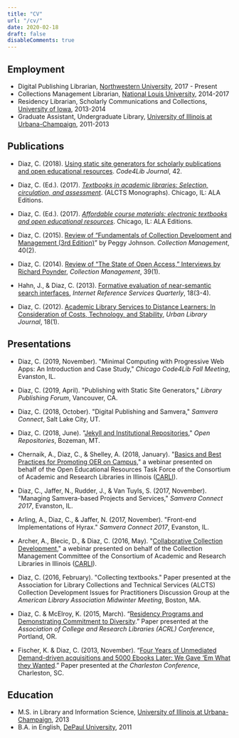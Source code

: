 ```yaml
---
title: "CV"
url: "/cv/"
date: 2020-02-18
draft: false
disableComments: true
---
```

## Employment

- Digital Publishing Librarian, [Northwestern University](http://www.northwestern.edu/), 2017 - Present
- Collections Management Librarian, [National Louis University](https://www.nl.edu/), 2014-2017
- Residency Librarian, Scholarly Communications and Collections, [University of Iowa](https://uiowa.edu/), 2013-2014
- Graduate Assistant, Undergraduate Library, [University of Illinois at Urbana-Champaign](http://illinois.edu/), 2011-2013

## Publications

- Diaz, C. (2018). [Using static site generators for scholarly publications and open educational resources](https://journal.code4lib.org/articles/13861). _Code4Lib Journal_, 42.

- Diaz, C. (Ed.). (2017). [_Textbooks in academic libraries: Selection, circulation, and assessment_](https://www.alastore.ala.org/content/textbooks-academic-libraries-selection-circulation-and-assessment-alcts-monograph). (ALCTS Monographs). Chicago, IL: ALA Editions.

- Diaz, C. (Ed.). (2017). [_Affordable course materials: electronic textbooks and open educational resources_](https://www.alastore.ala.org/content/affordable-course-materials-electronic-textbooks-and-open-educational-resources-alcts). Chicago, IL: ALA Editions.

- Diaz, C. (2015). [Review of “Fundamentals of Collection Development and Management (3rd Edition)](https://doi.org/10.1080/01462679.2015.1014285)” by Peggy Johnson. _Collection Management_, 40(2).

- Diaz, C. (2014). [Review of “The State of Open Access,” Interviews by Richard Poynder](https://doi.org/10.1080/01462679.2014.860861), _Collection Management_, 39(1).

- Hahn, J., & Diaz, C. (2013). [Formative evaluation of near-semantic search interfaces](https://doi.org/10.1080/10875301.2013.856367), _Internet Reference Services Quarterly_, 18(3-4).

- Diaz, C. (2012). [Academic Library Services to Distance Learners: In Consideration of Costs, Technology, and Stability](https://academicworks.cuny.edu/ulj/vol18/iss1/2), _Urban Library Journal_, 18(1).

## Presentations

- Diaz, C. (2019, November). "Minimal Computing with Progressive Web Apps: An Introduction and Case Study," _Chicago Code4Lib Fall Meeting_, Evanston, IL.

- Diaz, C. (2019, April). "Publishing with Static Site Generators," _Library Publishing Forum_, Vancouver, CA. 

- Diaz, C. (2018, October). "Digital Publishing and Samvera," _Samvera Connect_, Salt Lake City, UT.

- Diaz, C. (2018, June). "[Jekyll and Institutional Repositories](https://doi.org/10.21985/N28X22)," _Open Repositories_, Bozeman, MT.

- Chernaik, A., Diaz, C., & Shelley, A. (2018, January). "[Basics and Best Practices for Promoting OER on Campus](https://www.youtube.com/watch?v=_QOiSlGqslM)," a webinar presented on behalf of the Open Educational Resources Task Force of the Consortium of Academic and Research Libraries in Illinois ([CARLI](https://www.carli.illinois.edu/)).

- Diaz, C., Jaffer, N., Rudder, J., & Van Tuyls, S. (2017, November). "Managing Samvera-based Projects and Services," _Samvera Connect 2017_, Evanston, IL.

- Arling, A., Diaz, C., & Jaffer, N. (2017, November). "Front-end Implementations of Hyrax." _Samvera Connect 2017_, Evanston, IL.

- Archer, A., Blecic, D., & Diaz, C. (2016, May). "[Collaborative Collection Development](https://www.youtube.com/watch?v=WkGgdrgLYO4)," a webinar presented on behalf of the Collection Management Committee of the Consortium of Academic and Research Libraries in Illinois ([CARLI](https://www.carli.illinois.edu/)).

- Diaz, C. (2016, February). "Collecting textbooks." Paper presented at the Association for Library Collections and Technical Services (ALCTS) Collection Development Issues for Practitioners Discussion Group at the _American Library Association Midwinter Meeting_, Boston, MA.

- Diaz, C. & McElroy, K. (2015, March). “[Residency Programs and Demonstrating Commitment to Diversity](https://digitalcommons.nl.edu/faculty_publications/46/).” Paper presented at the _Association of College and Research Libraries (ACRL) Conference_, Portland, OR.

- Fischer, K. & Diaz, C. (2013, November). “[Four Years of Unmediated Demand-driven acquisitions and 5000 Ebooks Later: We Gave ‘Em What they Wanted](https://doi.org/10.5703/1288284315296).” Paper presented at _the Charleston Conference_, Charleston, SC.

## Education

- M.S. in Library and Information Science, [University of Illinois at Urbana-Champaign](http://illinois.edu/), 2013
- B.A. in English, [DePaul University](https://www.depaul.edu/Pages/default.aspx), 2011
